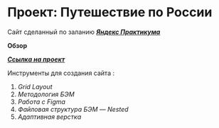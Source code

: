 # Проект: Путешествие по России
Сайт сделанный по заланию [***Яндекс Практикума***](https://practicum.yandex.ru/)

**Обзор**

[***Ссылка на проект***](https://merderface24.github.io/russian-travel/)

Инструменты для создания сайта :

1. _Grid Layout_
2. _Методология БЭМ_
3. _Работа с Figma_
5. _Файловая структура БЭМ — Nested_
6. _Адаптивная верстка_
